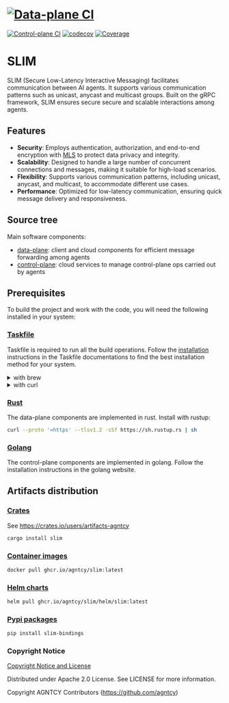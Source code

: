 # [![Data-plane CI](https://github.com/agntcy/slim/actions/workflows/data-plane.yaml/badge.svg)](https://github.com/agntcy/slim/actions/workflows/data-plane.yaml)
[![Control-plane
CI](https://github.com/agntcy/slim/actions/workflows/control-plane.yaml/badge.svg)](https://github.com/agntcy/slim/actions/workflows/control-plane.yaml)
[![codecov](https://codecov.io/gh/agntcy/slim/branch/main/graph/badge.svg)](https://codecov.io/gh/agntcy/slim)
[![Coverage](https://img.shields.io/badge/Coverage-passing-brightgreen)](https://codecov.io/gh/agntcy/slim)

# SLIM

SLIM (Secure Low-Latency Interactive Messaging) facilitates communication
between AI agents. It supports various communication patterns such as unicast,
anycast and multicast groups. Built on the gRPC framework, SLIM ensures secure
secure and scalable interactions among agents.


## Features

- **Security**: Employs authentication, authorization, and end-to-end encryption
  with [MLS](https://datatracker.ietf.org/doc/rfc9420/) to protect data privacy
  and integrity.
- **Scalability**: Designed to handle a large number of concurrent connections
  and messages, making it suitable for high-load scenarios.
- **Flexibility**: Supports various communication patterns, including unicast,
  anycast, and multicast, to accommodate different use cases.
- **Performance**: Optimized for low-latency communication, ensuring quick
  message delivery and responsiveness.

## Source tree

Main software components:

- [data-plane](./data-plane): client and cloud components for efficient message
  forwarding among agents
- [control-plane](./control-plane): cloud services to manage control-plane ops
  carried out by agents

## Prerequisites

To build the project and work with the code, you will need the following
installed in your system:

### [Taskfile](https://taskfile.dev/)

Taskfile is required to run all the build operations. Follow the
[installation](https://taskfile.dev/installation/) instructions in the Taskfile
documentations to find the best installation method for your system.

<details>
  <summary>with brew</summary>

  ```bash
  brew install go-task
  ```
</details>
<details>
  <summary>with curl</summary>

  ```bash
  sh -c "$(curl --location https://taskfile.dev/install.sh)" -- -d -b ~/.local/bin
  ```
</details>


### [Rust](https://rustup.rs/)

The data-plane components are implemented in rust. Install with rustup:

```bash
curl --proto '=https' --tlsv1.2 -sSf https://sh.rustup.rs | sh
```

### [Golang](https://go.dev/doc/install)

The control-plane components are implemented in golang. Follow the installation
instructions in the golang website.

## Artifacts distribution

### [Crates](./data-plane)

See https://crates.io/users/artifacts-agntcy

```bash
cargo install slim
```

### [Container images](./data-plane/Dockerfile)

```bash
docker pull ghcr.io/agntcy/slim:latest
```

### [Helm charts](./deploy/charts/slim)

```bash
helm pull ghcr.io/agntcy/slim/helm/slim:latest
```

### [Pypi packages](./data-plane/python/bindings)

```bash
pip install slim-bindings
```

### Copyright Notice

[Copyright Notice and License](./LICENSE.md)

Distributed under Apache 2.0 License. See LICENSE for more information.

Copyright AGNTCY Contributors (https://github.com/agntcy)
